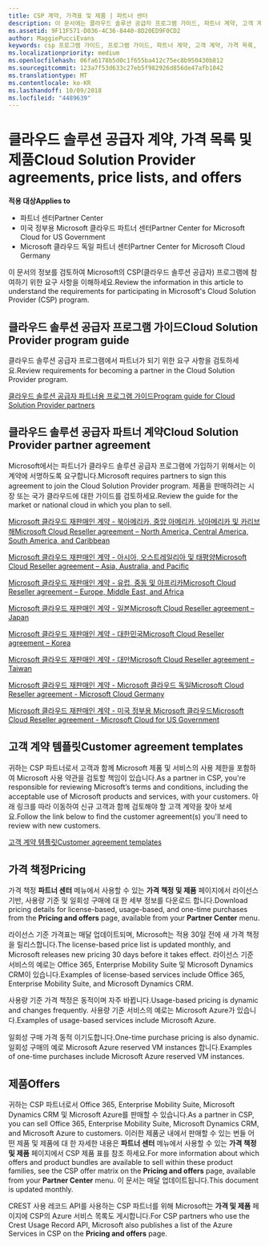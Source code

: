 ```yaml
---
title: CSP 계약, 가격표 및 제품 | 파트너 센터
description: 이 문서에는 클라우드 솔루션 공급자 프로그램 가이드, 파트너 계약, 고객 계약, 가격 목록 및 제품 링크가 포함되어 있습니다.
ms.assetid: 9F11F571-D036-4C36-8440-8D20ED9F0CD2
author: MaggiePucciEvans
keywords: csp 프로그램 가이드, 프로그램 가이드, 파트너 계약, 고객 계약, 가격 목록, 제품
ms.localizationpriority: medium
ms.openlocfilehash: 06fa6178b5d0c1f655ba412c75ec8b950430b812
ms.sourcegitcommit: 123a7f53d633c27eb5f982926d856de47afb1042
ms.translationtype: MT
ms.contentlocale: ko-KR
ms.lasthandoff: 10/09/2018
ms.locfileid: "4489639"
---
```

# <a name="cloud-solution-provider-agreements-price-lists-and-offers"></a><span data-ttu-id="8c240-104">클라우드 솔루션 공급자 계약, 가격 목록 및 제품</span><span class="sxs-lookup"><span data-stu-id="8c240-104">Cloud Solution Provider agreements, price lists, and offers</span></span>

**<span data-ttu-id="8c240-105">적용 대상</span><span class="sxs-lookup"><span data-stu-id="8c240-105">Applies to</span></span>**

-  <span data-ttu-id="8c240-106">파트너 센터</span><span class="sxs-lookup"><span data-stu-id="8c240-106">Partner Center</span></span>
-  <span data-ttu-id="8c240-107">미국 정부용 Microsoft 클라우드 파트너 센터</span><span class="sxs-lookup"><span data-stu-id="8c240-107">Partner Center for Microsoft Cloud for US Government</span></span>
-  <span data-ttu-id="8c240-108">Microsoft 클라우드 독일 파트너 센터</span><span class="sxs-lookup"><span data-stu-id="8c240-108">Partner Center for Microsoft Cloud Germany</span></span>


<span data-ttu-id="8c240-109">이 문서의 정보를 검토하여 Microsoft의 CSP(클라우드 솔루션 공급자) 프로그램에 참여하기 위한 요구 사항을 이해하세요.</span><span class="sxs-lookup"><span data-stu-id="8c240-109">Review the information in this article to understand the requirements for participating in Microsoft's Cloud Solution Provider (CSP) program.</span></span> 

## <a href="" id="programguide"></a><span data-ttu-id="8c240-110">클라우드 솔루션 공급자 프로그램 가이드</span><span class="sxs-lookup"><span data-stu-id="8c240-110">Cloud Solution Provider program guide</span></span>


<span data-ttu-id="8c240-111">클라우드 솔루션 공급자 프로그램에서 파트너가 되기 위한 요구 사항을 검토하세요.</span><span class="sxs-lookup"><span data-stu-id="8c240-111">Review requirements for becoming a partner in the Cloud Solution Provider program.</span></span>

[<span data-ttu-id="8c240-112">클라우드 솔루션 공급자 파트너용 프로그램 가이드</span><span class="sxs-lookup"><span data-stu-id="8c240-112">Program guide for Cloud Solution Provider partners</span></span>](http://go.microsoft.com/fwlink/p/?LinkId=617100)

## <a href="" id="partneragreement"></a><span data-ttu-id="8c240-113">클라우드 솔루션 공급자 파트너 계약</span><span class="sxs-lookup"><span data-stu-id="8c240-113">Cloud Solution Provider partner agreement</span></span>


<span data-ttu-id="8c240-114">Microsoft에서는 파트너가 클라우드 솔루션 공급자 프로그램에 가입하기 위해서는 이 계약에 서명하도록 요구합니다.</span><span class="sxs-lookup"><span data-stu-id="8c240-114">Microsoft requires partners to sign this agreement to join the Cloud Solution Provider program.</span></span> <span data-ttu-id="8c240-115">제품을 판매하려는 시장 또는 국가 클라우드에 대한 가이드를 검토하세요.</span><span class="sxs-lookup"><span data-stu-id="8c240-115">Review the guide for the market or national cloud in which you plan to sell.</span></span>

[<span data-ttu-id="8c240-116">Microsoft 클라우드 재판매인 계약 - 북아메리카, 중앙 아메리카, 남아메리카 및 카리브 해</span><span class="sxs-lookup"><span data-stu-id="8c240-116">Microsoft Cloud Reseller agreement – North America, Central America, South America, and Caribbean</span></span>](http://download.microsoft.com/download/2/C/8/2C8CAC17-FCE7-4F51-9556-4D77C7022DF5/MCRA2018_AOC_ENG_Sep2018_CR.pdf)

[<span data-ttu-id="8c240-117">Microsoft 클라우드 재판매인 계약 - 아시아, 오스트레일리아 및 태평양</span><span class="sxs-lookup"><span data-stu-id="8c240-117">Microsoft Cloud Reseller agreement – Asia, Australia, and Pacific</span></span>](http://download.microsoft.com/download/2/C/8/2C8CAC17-FCE7-4F51-9556-4D77C7022DF5/MCRA2018_APOC_ENG_Sep2018_CR.pdf)

[<span data-ttu-id="8c240-118">Microsoft 클라우드 재판매인 계약 - 유럽, 중동 및 아프리카</span><span class="sxs-lookup"><span data-stu-id="8c240-118">Microsoft Cloud Reseller agreement – Europe, Middle East, and Africa</span></span>](http://download.microsoft.com/download/2/C/8/2C8CAC17-FCE7-4F51-9556-4D77C7022DF5/MCRA2018_EOC_ENG_Sep2018_CR.pdf)

[<span data-ttu-id="8c240-119">Microsoft 클라우드 재판매인 계약 - 일본</span><span class="sxs-lookup"><span data-stu-id="8c240-119">Microsoft Cloud Reseller agreement – Japan</span></span>](http://download.microsoft.com/download/2/C/8/2C8CAC17-FCE7-4F51-9556-4D77C7022DF5/MCRA2018_JPN_ENG_Sep2018_CR.pdf)

[<span data-ttu-id="8c240-120">Microsoft 클라우드 재판매인 계약 - 대한민국</span><span class="sxs-lookup"><span data-stu-id="8c240-120">Microsoft Cloud Reseller agreement – Korea</span></span>](http://download.microsoft.com/download/2/C/8/2C8CAC17-FCE7-4F51-9556-4D77C7022DF5/MCRA2018_KOR_ENG_Sep2018_CR.pdf)

[<span data-ttu-id="8c240-121">Microsoft 클라우드 재판매인 계약 - 대만</span><span class="sxs-lookup"><span data-stu-id="8c240-121">Microsoft Cloud Reseller agreement – Taiwan</span></span>](http://download.microsoft.com/download/2/C/8/2C8CAC17-FCE7-4F51-9556-4D77C7022DF5/MCRA2018_TAI_ENG_Sep2018_CR.pdf)

[<span data-ttu-id="8c240-122">Microsoft 클라우드 재판매인 계약 - Microsoft 클라우드 독일</span><span class="sxs-lookup"><span data-stu-id="8c240-122">Microsoft Cloud Reseller agreement - Microsoft Cloud Germany</span></span>](http://download.microsoft.com/download/2/C/8/2C8CAC17-FCE7-4F51-9556-4D77C7022DF5/MCRA2018_EOC_GER_ENG_Sep2018_GermanCloud_CR.pdf)

[<span data-ttu-id="8c240-123">Microsoft 클라우드 재판매인 계약 - 미국 정부용 Microsoft 클라우드</span><span class="sxs-lookup"><span data-stu-id="8c240-123">Microsoft Cloud Reseller agreement - Microsoft Cloud for US Government</span></span>](http://download.microsoft.com/download/2/C/8/2C8CAC17-FCE7-4F51-9556-4D77C7022DF5/MCRA2018_AOC_USGCC_ENG_Sep2018_CR.pdf)

## <a href="" id="customeragreementtemplate"></a><span data-ttu-id="8c240-124">고객 계약 템플릿</span><span class="sxs-lookup"><span data-stu-id="8c240-124">Customer agreement templates</span></span>


<span data-ttu-id="8c240-125">귀하는 CSP 파트너로서 고객과 함께 Microsoft 제품 및 서비스의 사용 제한을 포함하여 Microsoft 사용 약관을 검토할 책임이 있습니다.</span><span class="sxs-lookup"><span data-stu-id="8c240-125">As a partner in CSP, you're responsible for reviewing Microsoft’s terms and conditions, including the acceptable use of Microsoft products and services, with your customers.</span></span> <span data-ttu-id="8c240-126">아래 링크를 따라 이동하여 신규 고객과 함께 검토해야 할 고객 계약을 찾아 보세요.</span><span class="sxs-lookup"><span data-stu-id="8c240-126">Follow the link below to find the customer agreement(s) you'll need to review with new customers.</span></span> 

[<span data-ttu-id="8c240-127">고객 계약 템플릿</span><span class="sxs-lookup"><span data-stu-id="8c240-127">Customer agreement templates</span></span>](agreements.md)

## <a name="pricing"></a><span data-ttu-id="8c240-128">가격 책정</span><span class="sxs-lookup"><span data-stu-id="8c240-128">Pricing</span></span>


<span data-ttu-id="8c240-129">가격 책정 **파트너 센터** 메뉴에서 사용할 수 있는 **가격 책정 및 제품** 페이지에서 라이선스 기반, 사용량 기준 및 일회성 구매에 대 한 세부 정보를 다운로드 합니다.</span><span class="sxs-lookup"><span data-stu-id="8c240-129">Download pricing details for license-based, usage-based, and one-time purchases from the **Pricing and offers** page, available from your **Partner Center** menu.</span></span> 

<span data-ttu-id="8c240-130">라이선스 기준 가격표는 매달 업데이트되며, Microsoft는 적용 30일 전에 새 가격 책정을 릴리스합니다.</span><span class="sxs-lookup"><span data-stu-id="8c240-130">The license-based price list is updated monthly, and Microsoft releases new pricing 30 days before it takes effect.</span></span> <span data-ttu-id="8c240-131">라이선스 기준 서비스의 예로는 Office 365, Enterprise Mobility Suite 및 Microsoft Dynamics CRM이 있습니다.</span><span class="sxs-lookup"><span data-stu-id="8c240-131">Examples of license-based services include Office 365, Enterprise Mobility Suite, and Microsoft Dynamics CRM.</span></span> 

<span data-ttu-id="8c240-132">사용량 기준 가격 책정은 동적이며 자주 바뀝니다.</span><span class="sxs-lookup"><span data-stu-id="8c240-132">Usage-based pricing is dynamic and changes frequently.</span></span> <span data-ttu-id="8c240-133">사용량 기준 서비스의 예로는 Microsoft Azure가 있습니다.</span><span class="sxs-lookup"><span data-stu-id="8c240-133">Examples of usage-based services include Microsoft Azure.</span></span>

<span data-ttu-id="8c240-134">일회성 구매 가격 동적 이기도합니다.</span><span class="sxs-lookup"><span data-stu-id="8c240-134">One-time purchase pricing is also dynamic.</span></span> <span data-ttu-id="8c240-135">일회성 구매의 예로 Microsoft Azure reserved VM instances 합니다.</span><span class="sxs-lookup"><span data-stu-id="8c240-135">Examples of one-time purchases include Microsoft Azure reserved VM instances.</span></span> 


## <a name="offers"></a><span data-ttu-id="8c240-136">제품</span><span class="sxs-lookup"><span data-stu-id="8c240-136">Offers</span></span>


<span data-ttu-id="8c240-137">귀하는 CSP 파트너로서 Office 365, Enterprise Mobility Suite, Microsoft Dynamics CRM 및 Microsoft Azure를 판매할 수 있습니다.</span><span class="sxs-lookup"><span data-stu-id="8c240-137">As a partner in CSP, you can sell Office 365, Enterprise Mobility Suite, Microsoft Dynamics CRM, and Microsoft Azure to customers.</span></span> <span data-ttu-id="8c240-138">이러한 제품군 내에서 판매할 수 있는 번들 어떤 제품 및 제품에 대 한 자세한 내용은 **파트너 센터** 메뉴에서 사용할 수 있는 **가격 책정 및 제품** 페이지에서 CSP 제품 표를 참조 하세요.</span><span class="sxs-lookup"><span data-stu-id="8c240-138">For more information about which offers and product bundles are available to sell within these product families, see the CSP offer matrix on the **Pricing and offers** page, available from your **Partner Center** menu.</span></span> <span data-ttu-id="8c240-139">이 문서는 매달 업데이트됩니다.</span><span class="sxs-lookup"><span data-stu-id="8c240-139">This document is updated monthly.</span></span>

<span data-ttu-id="8c240-140">CREST 사용 레코드 API를 사용하는 CSP 파트너를 위해 Microsoft는 **가격 및 제품** 페이지에 CSP의 Azure 서비스 목록도 게시합니다.</span><span class="sxs-lookup"><span data-stu-id="8c240-140">For CSP partners who use the Crest Usage Record API, Microsoft also publishes a list of the Azure Services in CSP on the **Pricing and offers** page.</span></span>


